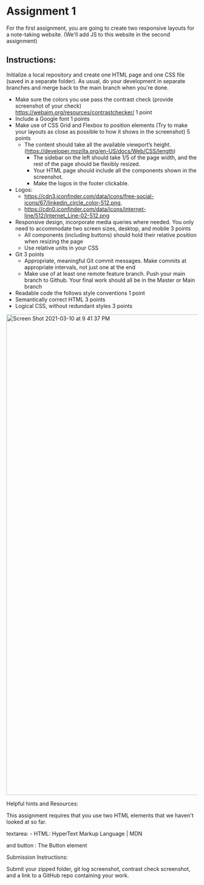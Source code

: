 # Assignment 1


For the first assignment, you are going to create two responsive layouts for a note-taking website. (We'll add JS to this website in the second assignment)

## Instructions:

Initialize a local repository and create one HTML page and one CSS file (saved in a separate folder). As usual, do your development in separate branches and merge back to the main branch when you're done. 

* Make sure the colors you use pass the contrast check (provide screenshot of your check)  https://webaim.org/resources/contrastchecker/ 1 point
* Include a Google font 1 points
* Make use of CSS Grid and Flexbox to position elements (Try to make your layouts as close as possible to how it shows in the screenshot) 5 points
  * The content should take all the available viewport’s height. (https://developer.mozilla.org/en-US/docs/Web/CSS/length)
    *  The sidebar on the left should take 1/5 of the page width, and the rest of the page should be flexibly resized.
    *  Your HTML page should include all the components shown in the screenshot.
    *  Make the logos in the footer clickable. 
*  Logos: 
    *  https://cdn3.iconfinder.com/data/icons/free-social-icons/67/linkedin_circle_color-512.png, 
    *  https://cdn0.iconfinder.com/data/icons/internet-line/512/Internet_Line-02-512.png
*  Responsive design, incorporate media queries where needed. You only need to accommodate two screen sizes, desktop, and mobile 3 points
    * All components (including buttons) should hold their relative position when resizing the page
    *  Use relative units in your CSS
*  Git 3 points
    * Appropriate, meaningful Git commit messages. Make commits at appropriate intervals, not just one at the end
    * Make use of at least one remote feature branch. Push your main branch to Github. Your final work should all be in the Master or Main branch
* Readable code the follows style conventions 1 point
* Semantically correct HTML 3 points
* Logical CSS, without redundant styles 3 points
<img width="1266" alt="Screen Shot 2021-03-10 at 9 41 37 PM" src="https://user-images.githubusercontent.com/47546786/199379845-02ce5273-de35-4814-b8f0-4e07584b185b.png">

Helpful hints and Resources:

This assignment requires that you use two HTML elements that we haven't looked at so far.

textarea: - HTML: HyperText Markup Language | MDN

and button : The Button element
 

Submission Instructions:

Submit your zipped folder, git log screenshot, contrast check screenshot, and a link to a GitHub repo containing your work.
